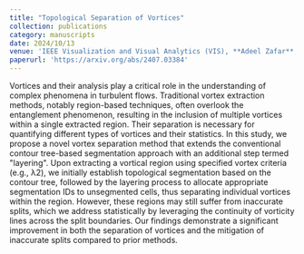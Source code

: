 ```yaml
---
title: "Topological Separation of Vortices"
collection: publications
category: manuscripts
date: 2024/10/13
venue: 'IEEE Visualization and Visual Analytics (VIS), **Adeel Zafar**, Zahra Poorshayegh, Di Yang, Guoning Chen.'
paperurl: 'https://arxiv.org/abs/2407.03384'
---
```

Vortices and their analysis play a critical role in the understanding of complex phenomena in turbulent flows. Traditional vortex extraction methods, notably region-based techniques, often overlook the entanglement phenomenon, resulting in the inclusion of multiple vortices within a single extracted region. Their separation is necessary for quantifying different types of vortices and their statistics. In this study, we propose a novel vortex separation method that extends the conventional contour tree-based segmentation approach with an additional step termed "layering". Upon extracting a vortical region using specified vortex criteria (e.g., λ2), we initially establish topological segmentation based on the contour tree, followed by the layering process to allocate appropriate segmentation IDs to unsegmented cells, thus separating individual vortices within the region. However, these regions may still suffer from inaccurate splits, which we address statistically by leveraging the continuity of vorticity lines across the split boundaries. Our findings demonstrate a significant improvement in both the separation of vortices and the mitigation of inaccurate splits compared to prior methods.
